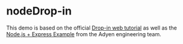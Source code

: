 # nodeDrop-in

This demo is based on the official [Drop-in web tutorial](https://docs.adyen.com/checkout/drop-in-web/tutorial-node-js) as well as the [Node.js + Express Example](https://github.com/adyen-examples/adyen-node-online-payments) from the Adyen engineering team.
